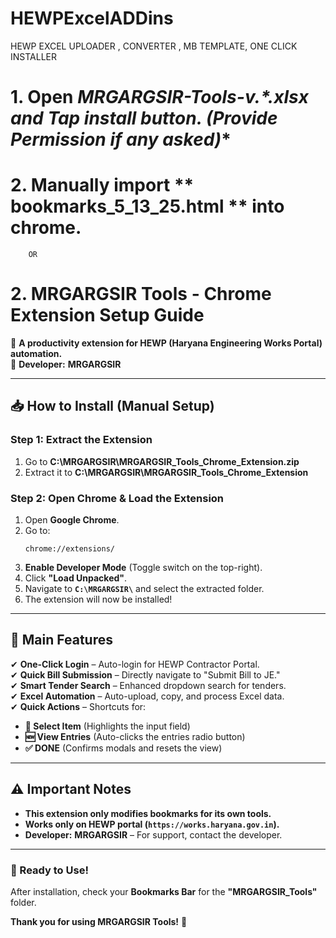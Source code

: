 # HEWPExcelADDins
HEWP EXCEL UPLOADER , CONVERTER , MB TEMPLATE, ONE CLICK INSTALLER

# 1. Open **MRGARGSIR-Tools-v*.*.xlsx and Tap install button. (Provide Permission if any asked)**

# 2. Manually import ** bookmarks_5_13_25.html ** into chrome.

		OR

# 2. **MRGARGSIR Tools - Chrome Extension Setup Guide**  

🚀 **A productivity extension for HEWP (Haryana Engineering Works Portal) automation.**  
📌 **Developer:** **MRGARGSIR**  

---

## **📥 How to Install (Manual Setup)**  

### **Step 1: Extract the Extension**  
1. Go to  **C:\MRGARGSIR\MRGARGSIR_Tools_Chrome_Extension.zip**   
2. Extract it to **C:\MRGARGSIR\MRGARGSIR_Tools_Chrome_Extension**

### **Step 2: Open Chrome & Load the Extension**  
1. Open **Google Chrome**.  
2. Go to:  
   ```
   chrome://extensions/
   ```  
3. **Enable Developer Mode** (Toggle switch on the top-right).  
4. Click **"Load Unpacked"**.  
5. Navigate to **`C:\MRGARGSIR\`** and select the extracted folder.  
6. The extension will now be installed!  

---

## **🔧 Main Features**  

✔ **One-Click Login** – Auto-login for HEWP Contractor Portal.  
✔ **Quick Bill Submission** – Directly navigate to "Submit Bill to JE."  
✔ **Smart Tender Search** – Enhanced dropdown search for tenders.  
✔ **Excel Automation** – Auto-upload, copy, and process Excel data.  
✔ **Quick Actions** – Shortcuts for:  
   - **🎯 Select Item** (Highlights the input field)  
   - **🆕 View Entries** (Auto-clicks the entries radio button)  
   - **✅ DONE** (Confirms modals and resets the view)  

---

## **⚠️ Important Notes**  
- **This extension only modifies bookmarks for its own tools.**  
- **Works only on HEWP portal (`https://works.haryana.gov.in`).**  
- **Developer:** **MRGARGSIR** – For support, contact the developer.  

---

### **🎉 Ready to Use!**  
After installation, check your **Bookmarks Bar** for the **"MRGARGSIR_Tools"** folder.  

**Thank you for using MRGARGSIR Tools!** 🚀
